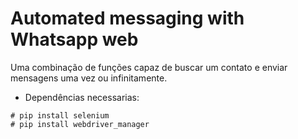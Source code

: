 # Automated messaging with Whatsapp web
 Uma combinação de funções capaz de buscar um contato e enviar mensagens  uma vez ou infinitamente.

- Dependências necessarias:
```
# pip install selenium
# pip install webdriver_manager

```
